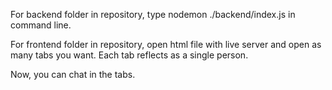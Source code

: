 For backend folder in repository, type nodemon ./backend/index.js in command line.

For frontend folder in repository, open html file with live server and open as many tabs you want. Each tab reflects as a single person.

Now, you can chat in the tabs.
